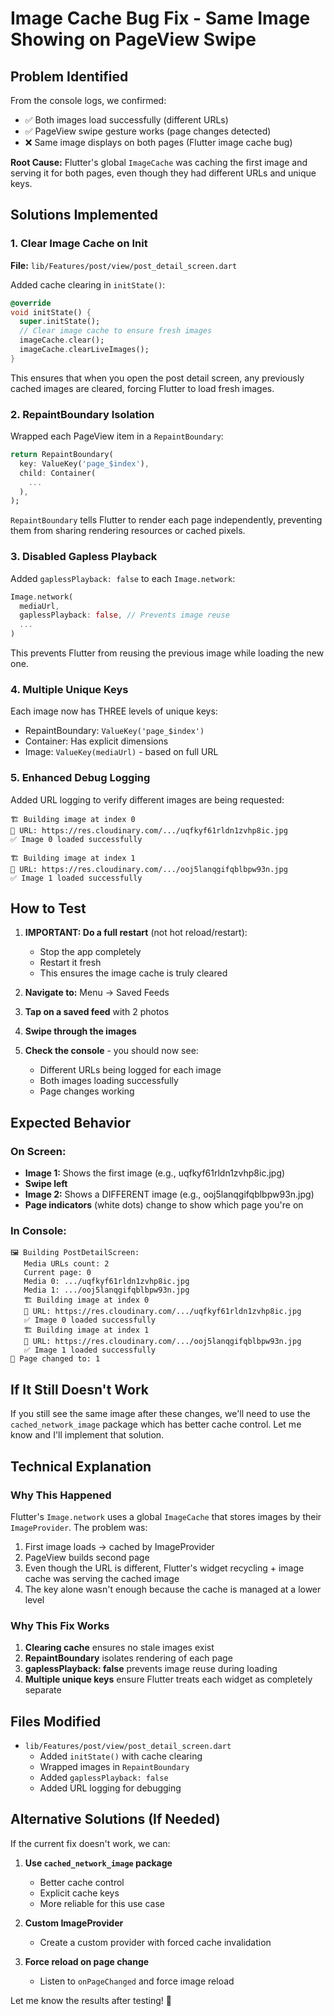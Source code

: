 # Image Cache Bug Fix - Same Image Showing on PageView Swipe

## Problem Identified
From the console logs, we confirmed:
- ✅ Both images load successfully (different URLs)
- ✅ PageView swipe gesture works (page changes detected)
- ❌ Same image displays on both pages (Flutter image cache bug)

**Root Cause:** Flutter's global `ImageCache` was caching the first image and serving it for both pages, even though they had different URLs and unique keys.

## Solutions Implemented

### 1. **Clear Image Cache on Init**
**File:** `lib/Features/post/view/post_detail_screen.dart`

Added cache clearing in `initState()`:
```dart
@override
void initState() {
  super.initState();
  // Clear image cache to ensure fresh images
  imageCache.clear();
  imageCache.clearLiveImages();
}
```

This ensures that when you open the post detail screen, any previously cached images are cleared, forcing Flutter to load fresh images.

### 2. **RepaintBoundary Isolation**
Wrapped each PageView item in a `RepaintBoundary`:
```dart
return RepaintBoundary(
  key: ValueKey('page_$index'),
  child: Container(
    ...
  ),
);
```

`RepaintBoundary` tells Flutter to render each page independently, preventing them from sharing rendering resources or cached pixels.

### 3. **Disabled Gapless Playback**
Added `gaplessPlayback: false` to each `Image.network`:
```dart
Image.network(
  mediaUrl,
  gaplessPlayback: false, // Prevents image reuse
  ...
)
```

This prevents Flutter from reusing the previous image while loading the new one.

### 4. **Multiple Unique Keys**
Each image now has THREE levels of unique keys:
- RepaintBoundary: `ValueKey('page_$index')`
- Container: Has explicit dimensions
- Image: `ValueKey(mediaUrl)` - based on full URL

### 5. **Enhanced Debug Logging**
Added URL logging to verify different images are being requested:
```
🏗️ Building image at index 0
📸 URL: https://res.cloudinary.com/.../uqfkyf61rldn1zvhp8ic.jpg
✅ Image 0 loaded successfully

🏗️ Building image at index 1
📸 URL: https://res.cloudinary.com/.../ooj5lanqgifqblbpw93n.jpg
✅ Image 1 loaded successfully
```

## How to Test

1. **IMPORTANT: Do a full restart** (not hot reload/restart):
   - Stop the app completely
   - Restart it fresh
   - This ensures the image cache is truly cleared

2. **Navigate to:** Menu → Saved Feeds

3. **Tap on a saved feed** with 2 photos

4. **Swipe through the images**

5. **Check the console** - you should now see:
   - Different URLs being logged for each image
   - Both images loading successfully
   - Page changes working

## Expected Behavior

### On Screen:
- **Image 1:** Shows the first image (e.g., uqfkyf61rldn1zvhp8ic.jpg)
- **Swipe left**
- **Image 2:** Shows a DIFFERENT image (e.g., ooj5lanqgifqblbpw93n.jpg)
- **Page indicators** (white dots) change to show which page you're on

### In Console:
```
🖼️ Building PostDetailScreen:
   Media URLs count: 2
   Current page: 0
   Media 0: .../uqfkyf61rldn1zvhp8ic.jpg
   Media 1: .../ooj5lanqgifqblbpw93n.jpg
   🏗️ Building image at index 0
   📸 URL: https://res.cloudinary.com/.../uqfkyf61rldn1zvhp8ic.jpg
   ✅ Image 0 loaded successfully
   🏗️ Building image at index 1
   📸 URL: https://res.cloudinary.com/.../ooj5lanqgifqblbpw93n.jpg
   ✅ Image 1 loaded successfully
📄 Page changed to: 1
```

## If It Still Doesn't Work

If you still see the same image after these changes, we'll need to use the `cached_network_image` package which has better cache control. Let me know and I'll implement that solution.

## Technical Explanation

### Why This Happened

Flutter's `Image.network` uses a global `ImageCache` that stores images by their `ImageProvider`. The problem was:

1. First image loads → cached by ImageProvider
2. PageView builds second page
3. Even though the URL is different, Flutter's widget recycling + image cache was serving the cached image
4. The key alone wasn't enough because the cache is managed at a lower level

### Why This Fix Works

1. **Clearing cache** ensures no stale images exist
2. **RepaintBoundary** isolates rendering of each page
3. **gaplessPlayback: false** prevents image reuse during loading
4. **Multiple unique keys** ensure Flutter treats each widget as completely separate

## Files Modified

- `lib/Features/post/view/post_detail_screen.dart`
  - Added `initState()` with cache clearing
  - Wrapped images in `RepaintBoundary`
  - Added `gaplessPlayback: false`
  - Added URL logging for debugging

## Alternative Solutions (If Needed)

If the current fix doesn't work, we can:

1. **Use `cached_network_image` package**
   - Better cache control
   - Explicit cache keys
   - More reliable for this use case

2. **Custom ImageProvider**
   - Create a custom provider with forced cache invalidation

3. **Force reload on page change**
   - Listen to `onPageChanged` and force image reload

Let me know the results after testing! 🚀


